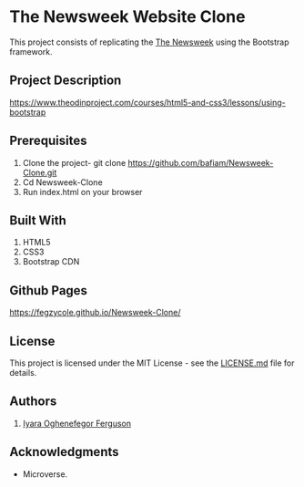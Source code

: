 # The Newsweek Website Clone

This project consists of replicating the [The Newsweek](https://www.newsweek.com/) using the Bootstrap framework.

## Project Description

<https://www.theodinproject.com/courses/html5-and-css3/lessons/using-bootstrap>

## Prerequisites

1. Clone the project- git clone <https://github.com/bafiam/Newsweek-Clone.git>
2. Cd Newsweek-Clone
3. Run index.html on your browser

## Built With

1. HTML5
2. CSS3
3. Bootstrap CDN

## Github Pages 

<https://fegzycole.github.io/Newsweek-Clone/>

## License

This project is licensed under the MIT License - see the [LICENSE.md](LICENSE.md) file for details.

## Authors

1. [Iyara Oghenefegor Ferguson](https://github.com/fegzycole)

## Acknowledgments

* Microverse.
